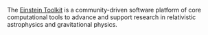 The [Einstein Toolkit](https://www.einsteintoolkit.org/index.html) is a community-driven software platform of core computational tools to advance and support research in relativistic astrophysics and gravitational physics.